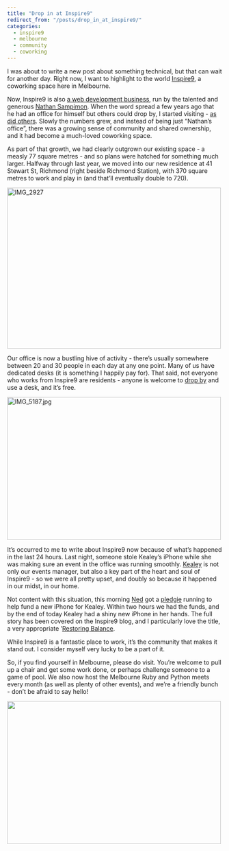 ```yaml
---
title: "Drop in at Inspire9"
redirect_from: "/posts/drop_in_at_inspire9/"
categories:
  - inspire9
  - melbourne
  - community
  - coworking
---
```

I was about to write a new post about something technical, but that can
wait for another day. Right now, I want to highlight to the world
[Inspire9](http://inspire9.org), a coworking space here in Melbourne.

Now, Inspire9 is also [a web development
business](http://inspire9.com/), run by the talented and generous
[Nathan Sampimon](https://twitter.com/nathan_scott). When the word
spread a few years ago that he had an office for himself but others
could drop by, I started visiting - [as did
others](http://thesquigglyline.com/blog/uncategorized/how-to-start-a-co-working-space-like-inspire9/).
Slowly the numbers grew, and instead of being just “Nathan’s office”,
there was a growing sense of community and shared ownership, and it had
become a much-loved coworking space.

As part of that growth, we had clearly outgrown our existing space - a
measly 77 square metres - and so plans were hatched for something much
larger. Halfway through last year, we moved into our new residence at 41
Stewart St, Richmond (right beside Richmond Station), with 370 square
metres to work and play in (and that’ll eventually double to 720).

<a href="http://www.flickr.com/photos/inspire9/6187437932/" title="Coworking at Inspire9"><img src="https://farm7.staticflickr.com/6160/6187437932_7e2d6c61a7.jpg" width="500" height="375" alt="IMG_2927"></a>

Our office is now a bustling hive of activity - there’s usually
somewhere between 20 and 30 people in each day at any one point. Many of
us have dedicated desks (it is something I happily pay for). That said,
not everyone who works from Inspire9 are residents - anyone is welcome
to [drop by](http://dropin.inspire9.com.au) and use a desk, and it’s
free.

<a href="http://www.flickr.com/photos/inspire9/6861238263/" title="Coworking at Inspire9"><img src="https://farm8.staticflickr.com/7048/6861238263_15cf1fc3cf.jpg" width="500" height="333" alt="IMG_5187.jpg"></a>

It’s occurred to me to write about Inspire9 now because of what’s
happened in the last 24 hours. Last night, someone stole Kealey’s iPhone
while she was making sure an event in the office was running smoothly.
[Kealey](https://twitter.com/kealey) is not only our events manager, but
also a key part of the heart and soul of Inspire9 - so we were all
pretty upset, and doubly so because it happened in our midst, in our
home.

Not content with this situation, this morning
[Ned](https://twitter.com/nedwin) got a [pledgie](http://pledgie.com/)
running to help fund a new iPhone for Kealey. Within two hours we had
the funds, and by the end of today Kealey had a shiny new iPhone in her
hands. The full story has been covered on the Inspire9 blog, and I
particularly love the title, a very appropriate ’[Restoring
Balance](http://blog.inspire9.org/general/restoring-balance/').

While Inspire9 is a fantastic place to work, it’s the community that
makes it stand out. I consider myself very lucky to be a part of it.

So, if you find yourself in Melbourne, please do visit. You’re welcome
to pull up a chair and get some work done, or perhaps challenge someone
to a game of pool. We also now host the Melbourne Ruby and Python meets
every month (as well as plenty of other events), and we’re a friendly
bunch - don’t be afraid to say hello!

<a href="http://www.flickr.com/photos/inspire9/6942834401/" title="Dan playing pool"><img src="https://farm8.staticflickr.com/7070/6942834401_9e2b37868a.jpg" width="500" height="333" alt=""></a>
